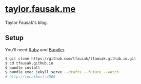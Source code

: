 # [taylor.fausak.me][1]

Taylor Fausak's blog.

## Setup

You'll need [Ruby][2] and [Bundler][3].

``` sh
$ git clone https://github.com/tfausak/tfausak.github.io.git
$ cd tfausak.github.io
$ bundle install
$ bundle exec jekyll serve --drafts --future --watch
# http://localhost:4000
```

[1]: http://taylor.fausak.me
[2]: https://www.ruby-lang.org/en/
[3]: http://bundler.io
